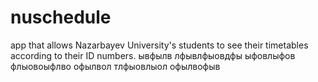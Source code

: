 # nuschedule
app that allows Nazarbayev University's students to see their timetables according to their ID numbers.
ывфылв лфывлфыовдфы ыфовлыфов флыовоыфлво офылвол тлфыовлыол офылвофыв
